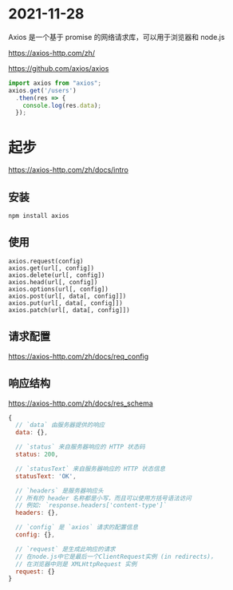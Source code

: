 # 2021-11-28

Axios 是一个基于 promise 的网络请求库，可以用于浏览器和 node.js

https://axios-http.com/zh/

https://github.com/axios/axios

```js
import axios from "axios";
axios.get('/users')
  .then(res => {
    console.log(res.data);
  });
```

# 起步

https://axios-http.com/zh/docs/intro

## 安装

```
npm install axios
```

## 使用

```
axios.request(config)
axios.get(url[, config])
axios.delete(url[, config])
axios.head(url[, config])
axios.options(url[, config])
axios.post(url[, data[, config]])
axios.put(url[, data[, config]])
axios.patch(url[, data[, config]])
```

## 请求配置

https://axios-http.com/zh/docs/req_config

## 响应结构

https://axios-http.com/zh/docs/res_schema

```js
{
  // `data` 由服务器提供的响应
  data: {},

  // `status` 来自服务器响应的 HTTP 状态码
  status: 200,

  // `statusText` 来自服务器响应的 HTTP 状态信息
  statusText: 'OK',

  // `headers` 是服务器响应头
  // 所有的 header 名称都是小写，而且可以使用方括号语法访问
  // 例如: `response.headers['content-type']`
  headers: {},

  // `config` 是 `axios` 请求的配置信息
  config: {},

  // `request` 是生成此响应的请求
  // 在node.js中它是最后一个ClientRequest实例 (in redirects)，
  // 在浏览器中则是 XMLHttpRequest 实例
  request: {}
}
```

